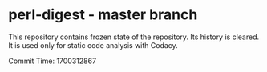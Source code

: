 # perl-digest - master branch

This repository contains frozen state of the repository.
Its history is cleared. It is used only for static code
analysis with Codacy.

Commit Time: 1700312867
